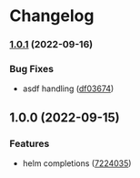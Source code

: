 # Changelog

### [1.0.1](https://github.com/joke/zim-helm/compare/v1.0.0...v1.0.1) (2022-09-16)


### Bug Fixes

* asdf handling ([df03674](https://github.com/joke/zim-helm/commit/df03674420561d417eb580c26c28b35a41d7c47f))

## 1.0.0 (2022-09-15)


### Features

* helm completions ([7224035](https://github.com/joke/zim-helm/commit/72240354781c091194a4ca6cbdba370ce8ffc157))
